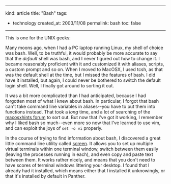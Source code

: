 -----
kind: article
title: "Bash"
tags:
- technology
created_at: 2003/11/08
permalink: bash
toc: false
-----

<p>This is one for the UNIX geeks:</p>

<p>Many moons ago, when I had a PC laptop running Linux, my shell of choice was bash. Well, to be truthful, it would probably be more accurate to say that the <em>default</em> shell was bash, and I never figured out how to change it. I became reasonably proficient with it and customized it with aliases, scripts, a custom prompt and so on. When I moved to MacOSX, I used tcsh, as that was the default shell at the time, but I missed the features of bash. I did have it installed, but again, I could never be bothered to switch the default login shell. Well, I finally got around to sorting it out.</p>

<p>It was a bit more complicated than I had anticipated, because I had forgotten most of what I knew about bash. In particular, I forgot that bash can't take command line variables in aliases--you have to put them into functions instead. That took a <em>long</em> time, and a lot of searching of the <a href="http://forums.macosxhints.com/">macosxhints forum</a> to sort out. But now that I've got it working, I remember why I liked bash so much--even more so now that I've learned to use vim, and can exploit the joys of <code>set -o vi</code> properly.</p>

<p>In the course of trying to find information about bash, I discovered a great little command line utility called <a href="http://www.math.fu-berlin.de/~guckes/screen/">screen</a>. It allows you to set up multiple virtual terminals within one terminal window, switch between them easily (leaving the processes running in each), and even copy and paste text between them. It works rather nicely, and means that you don't need to have scores of terminal windows littering your desktop. I found that I already had it installed, which means either that I installed it unknowingly, or that it's installed by default in Panther.</p>


